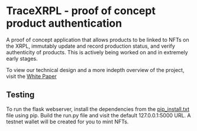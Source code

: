 # TraceXRPL - proof of concept product authentication 

A proof of concept application that allows products to be linked to NFTs on the XRPL, immutably update and record production status, and verify authenticity of products. This is actively being worked on and in extremely early stages.

To view our technical design and a more indepth overview of the project, visit the [White Paper](./docs/whitepaper.md)

## Testing

To run the flask webserver, install the dependencies from the [pip_install.txt](./pip_install.txt) file using pip. Build the run.py file and visit the default 127.0.0.1:5000 URL. A testnet wallet will be created for you to mint NFTs.
